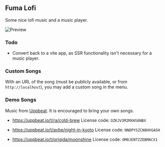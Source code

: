 ## Fuma Lofi

Some nice lofi music and a music player.

![Preview](./public/preview.png)

### Todo

- Convert back to a vite app, as SSR functionality isn't necessary for a music player.

### Custom Songs

With an URL of the song (must be publicly available, or from `http://localhost`), you may add a custom song in the menu.

### Demo Songs

Music from [Uppbeat](https://uppbeat.io).
It is encouraged to bring your own songs.

- https://uppbeat.io/t/ra/cold-brew
License code: `OZKJV3M2MXHS6NBX`

- https://uppbeat.io/t/avbe/night-in-kyoto
License code: `NNDPYSZCN8HVGASH`

- https://uppbeat.io/t/prigida/moonshine
License code: `OM8JENTZZEBMACX1`